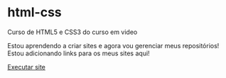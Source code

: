 # html-css
 Curso de HTML5 e CSS3 do curso em video

Estou aprendendo a criar sites e agora vou gerenciar meus repositórios!
Estou adicionando links para os meus sites aqui!

<a href="https://fabricioarauujo.github.io/html-css/desafio2/android.html">Executar site</a>